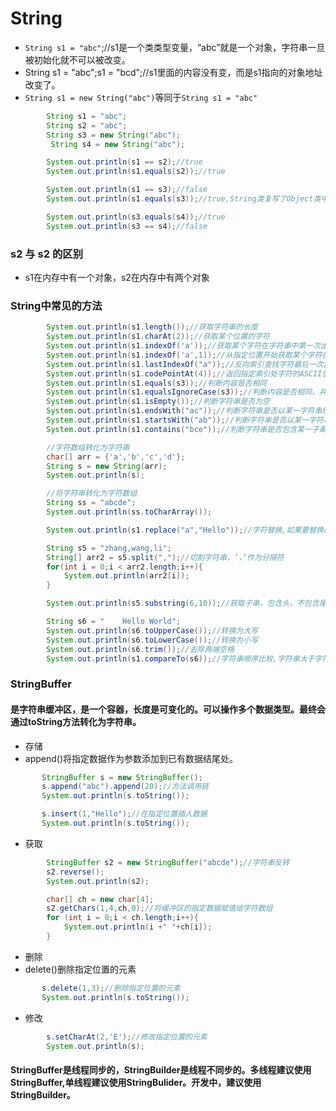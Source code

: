 # String
* `String s1 = "abc"`;//s1是一个类类型变量，“abc”就是一个对象，字符串一旦被初始化就不可以被改变。
* String s1 = "abc";s1 = "bcd";//s1里面的内容没有变，而是s1指向的对象地址改变了。
* `String s1 = new String("abc")`等同于`String s1 = "abc"`
```java
        String s1 = "abc";
        String s2 = "abc";
        String s3 = new String("abc");
         String s4 = new String("abc");

        System.out.println(s1 == s2);//true
        System.out.println(s1.equals(s2));//true

        System.out.println(s1 == s3);//false
        System.out.println(s1.equals(s3));//true,String类复写了Object类中equals方法，用于判断字符串是否相同。

        System.out.println(s3.equals(s4));//true
        System.out.println(s3 == s4);//false
```

### s2 与 s2 的区别
* s1在内存中有一个对象，s2在内存中有两个对象

### String中常见的方法
```java
        System.out.println(s1.length());//获取字符串的长度
        System.out.println(s1.charAt(2));//获取某个位置的字符
        System.out.println(s1.indexOf('a'));//获取某个字符在字符串中第一次出现的位置，该方法还可以判断是否包含子串
        System.out.println(s1.indexOf('a',1));//从指定位置开始获取某个字符在字符串中出现的位置
        System.out.println(s1.lastIndexOf("a"));//反向索引查找字符最后一次出现的位置
        System.out.println(s1.codePointAt(4));//返回指定索引处字符的ASCII值
        System.out.println(s1.equals(s3));//判断内容是否相同
        System.out.println(s1.equalsIgnoreCase(s3));//判断内容是否相同，并且忽略大小写
        System.out.println(s1.isEmpty());//判断字符串是否为空
        System.out.println(s1.endsWith("ac"));//判断字符串是否以某一字符串结尾，返回的是Boolean型，参数是String
        System.out.println(s1.startsWith("ab"));//判断字符串是否以某一字符串开始
        System.out.println(s1.contains("bce"));//判断字符串是否包含某一子串
```
```java
        //字符数组转化为字符串
        char[] arr = {'a','b','c','d'};
        String s = new String(arr);
        System.out.println(s);

        //将字符串转化为字符数组
        String ss = "abcde";
        System.out.println(ss.toCharArray());
```
```java
        System.out.println(s1.replace("a","Hello"));//字符替换,如果要替换的字符不存在，返回的呼死你原串

        String s5 = "zhang,wang,li";
        String[] arr2 = s5.split(",");//切割字符串，‘，’作为分隔符
        for(int i = 0;i < arr2.length;i++){
            System.out.println(arr2[i]);
        }

        System.out.println(s5.substring(6,10));//获取子串，包含头，不包含尾

        String s6 = "    Hello World";
        System.out.println(s6.toUpperCase());//转换为大写
        System.out.println(s6.toLowerCase());//转换为小写
        System.out.println(s6.trim());//去除两端空格
        System.out.println(s1.compareTo(s6));//字符串顺序比较,字符串大于字符串参数返回大于0的数
```
### StringBuffer
#### 是字符串缓冲区，是一个容器，长度是可变化的。可以操作多个数据类型。最终会通过toString方法转化为字符串。
* 存储
 * append()将指定数据作为参数添加到已有数据结尾处。
 ```java
        StringBuffer s = new StringBuffer();
        s.append("abc").append(20);//方法调用链
        System.out.println(s.toString());

        s.insert(1,"Hello");//在指定位置插入数据
        System.out.println(s.toString());
```

* 获取
```java
        StringBuffer s2 = new StringBuffer("abcde");//字符串反转
        s2.reverse();
        System.out.println(s2);

        char[] ch = new char[4];
        s2.getChars(1,4,ch,0);//将缓冲区的指定数据赋值给字符数组
        for (int i = 0;i < ch.length;i++){
            System.out.println(i +" "+ch[i]);
        }
```
* 删除
 * delete()删除指定位置的元素
 ```java
        s.delete(1,3);//删除指定位置的元素
        System.out.println(s.toString());
```
* 修改
```java
        s.setCharAt(2,'E');//修改指定位置的元素
        System.out.println(s);
```

#### StringBuffer是线程同步的，StringBuilder是线程不同步的。多线程建议使用StringBuffer,单线程建议使用StringBulider。开发中，建议使用StringBuilder。
